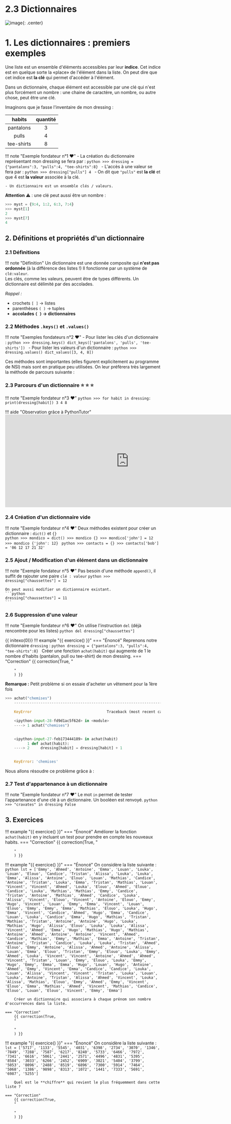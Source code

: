 # 2.3 Dictionnaires

![image](data/BO.png){: .center}

# 1. Les dictionnaires : premiers exemples

Une liste est un ensemble d'éléments accessibles par leur **indice**. Cet indice est en quelque sorte la «place» de l'élément dans la liste.
On peut dire que cet indice est **la clé** qui permet d'accéder à l'élément.

Dans un dictionnaire, chaque élément est accessible par une clé qui n'est plus forcément un nombre : une chaine de caractère, un nombre, ou autre chose, peut être une clé.

Imaginons que je fasse l'inventaire de mon dressing :

| habits | quantité |
| :--: | :--: |
| pantalons | 3 |
| pulls | 4 |
| tee-shirts | 8 |


!!! note "Exemple fondateur n°1 :heart:"
    - La création du dictionnaire représentant mon dressing se fera par :
        ```python
        >>> dressing = {"pantalons":3, "pulls":4, "tee-shirts":8}
        ```
    - L'accès à une valeur se fera par :
        ```python
        >>> dressing["pulls"]
          4
        ```
    - On dit que ```"pulls"``` est **la clé** et que 4 est **la valeur** associée à la clé.

    - Un dictionnaire est un ensemble clés / valeurs.  


**Attention** :warning:  : une clé peut aussi être un nombre :
```python
>>> myst = {9:4, 1:2, 6:3, 7:4} 
>>> myst[1]
2
>>> myst[7]
4 
```



## 2. Définitions et propriétés d'un dictionnaire

### 2.1 Définitions
!!! note "Définition" 
    Un dictionnaire est une donnée composite qui **n'est pas ordonnée** (à la différence des listes !)
    Il fonctionne par un système de `clé:valeur`.  
    Les clés, comme les valeurs, peuvent être de types différents.
    Un dictionnaire est délimité par des accolades. 

_Rappel :_

- crochets `[ ]` -> listes
- parenthèses `( )` -> tuples
- **accolades `{ }` -> dictionnaires**


### 2.2 Méthodes ```.keys()``` et   ```.values()```

!!! note "Exemples fondateurs n°2 :heart:"
    - Pour lister les clés d'un dictionnaire :
        ```python
        >>> dressing.keys()
        dict_keys(['pantalons', 'pulls', 'tee-shirts'])
        ```
    - Pour lister les valeurs d'un dictionnaire :
        ```python
        >>> dressing.values()
        dict_values([3, 4, 8])
        ```


Ces méthodes sont importantes (elles figurent explicitement au programme de NSI) mais sont en pratique peu utilisées. On leur préfèrera très largement la méthode de parcours suivante :

### 2.3 Parcours d'un dictionnaire :star: :star: :star:
!!! note "Exemple fondateur n°3 :heart:"
    ```python
    >>> for habit in dressing:
            print(dressing[habit])
    3
    4
    8
    ```

!!! aide "Observation grâce à PythonTutor"
    <iframe width="800" height="300" frameborder="0" src="https://pythontutor.com/iframe-embed.html#code=dressing%20%3D%20%7B%22pantalons%22%3A3,%20%22pulls%22%3A4,%20%22tee-shirts%22%3A8%7D%0Afor%20habit%20in%20dressing%3A%0A%20%20%20%20print%28dressing%5Bhabit%5D%29&codeDivHeight=400&codeDivWidth=350&cumulative=false&curInstr=0&heapPrimitives=nevernest&origin=opt-frontend.js&py=3&rawInputLstJSON=%5B%5D&textReferences=false"> </iframe>



### 2.4 Création d'un dictionnaire vide

!!! note "Exemple fondateur n°4 :heart:"
    Deux méthodes existent pour créer un dictionnaire : ```dict()``` et ```{}```  
        ```python
        >>> mondico = dict()
        >>> mondico
        {}
        >>> mondico['john'] = 12
        >>> mondico
        {'john': 12}
        ```
        ```python
        >>> contacts = {}
        >>> contacts['bob'] = '06 12 17 21 32'
        ```



### 2.5 Ajout / Modification d'un élément dans un dictionnaire

!!! note "Exemple fondateur n°5 :heart:"
    Pas besoin d'une méthode `append()`, il suffit de rajouter une paire `clé : valeur`
    ```python
    >>> dressing["chaussettes"] = 12
    ```

    On peut aussi modifier un dictionnaire existant.
    ```python
    dressing["chaussettes"] = 11
    ```


### 2.6 Suppression d'une valeur
!!! note "Exemple fondateur n°6 :heart:"
    On utilise l'instruction `del` (déjà rencontrée pour les listes)
    ```python
    del dressing["chaussettes"]
    ```

{{ initexo(0)}}
!!! example "{{ exercice() }}"
    === "Énoncé"
        Reprenons notre dictionnaire ```dressing``` :
        ```python
        dressing = {"pantalons":3, "pulls":4, "tee-shirts":8}
        ```
        Créer une fonction `achat(habit)` qui augmente de 1 le nombre d'habits (pantalon, pull ou tee-shirt) de mon dressing.
    === "Correction"
        {{ correction(True,
        "
        
        "
        ) }}


**Remarque :**
Petit problème si on essaie d'acheter un vêtement pour la 1ère fois

```python
>>> achat("chemises")
    ---------------------------------------------------------------------------

    KeyError                                  Traceback (most recent call last)

    <ipython-input-28-fd9d1ac5f62d> in <module>
    ----> 1 achat("chemises")
    

    <ipython-input-27-feb173444189> in achat(habit)
          1 def achat(habit):
    ----> 2     dressing[habit] = dressing[habit] + 1
    

    KeyError: 'chemises'
```

Nous allons résoudre ce problème grâce à :



### 2.7 Test d'appartenance à un dictionnaire

!!! note "Exemple fondateur n°7 :heart:"
    Le mot `in` permet de tester l'appartenance d'une clé à un dictionnaire. Un booléen est renvoyé.
    ```python
    >>> "cravates" in dressing
      False
    ```

## 3. Exercices

!!! example "{{ exercice() }}"
    === "Énoncé"
        Améliorer la fonction `achat(habit)` en y incluant un test pour prendre en compte les nouveaux habits.
    === "Correction"
        {{ correction(True,
        "
        
        "
        ) }}


!!! example "{{ exercice() }}"
    === "Énoncé"
        On considère la liste suivante :
        ```python
        lst = ['Emmy', 'Ahmed', 'Antoine', 'Emma', 'Louan', 'Louka', 'Louan', 'Elouo', 'Candice', 'Tristan', 'Alissa', 'Louka', 'Louka', 'Emma', 'Alissa', 'Antoine', 'Elouo', 'Louan', 'Mathias', 'Candice', 'Antoine', 'Tristan', 'Louka', 'Emma', 'Tristan', 'Mathias', 'Louan', 'Vincent', 'Vincent', 'Ahmed', 'Louka', 'Elouo', 'Ahmed', 'Elouo', 'Candice', 'Louka', 'Mathias', 'Mathias', 'Emmy', 'Candice', 'Tristan', 'Antoine', 'Mathias', 'Ahmed', 'Candice', 'Louka', 'Alissa', 'Vincent', 'Elouo', 'Vincent', 'Antoine', 'Elouo', 'Emmy', 'Hugo', 'Vincent', 'Louan', 'Emmy', 'Emma', 'Vincent', 'Louan', 'Elouo', 'Emmy', 'Emmy', 'Emma', 'Mathias', 'Elouo', 'Louka', 'Hugo', 'Emma', 'Vincent', 'Candice', 'Ahmed', 'Hugo', 'Emma', 'Candice', 'Louan', 'Louka', 'Candice', 'Emma', 'Hugo', 'Mathias', 'Tristan', 'Mathias', 'Tristan', 'Antoine', 'Antoine', 'Hugo', 'Louka', 'Mathias', 'Hugo', 'Alissa', 'Elouo', 'Louka', 'Louka', 'Alissa', 'Vincent', 'Ahmed', 'Emma', 'Hugo', 'Mathias', 'Hugo', 'Mathias', 'Antoine', 'Ahmed', 'Antoine', 'Antoine', 'Vincent', 'Ahmed', 'Candice', 'Mathias', 'Emmy', 'Mathias', 'Emma', 'Antoine', 'Tristan', 'Antoine', 'Tristan', 'Candice', 'Louka', 'Louka', 'Tristan', 'Ahmed', 'Elouo', 'Emmy', 'Antoine', 'Alissa', 'Ahmed', 'Antoine', 'Alissa', 'Louan', 'Emma', 'Elouo', 'Tristan', 'Emmy', 'Elouo', 'Louka', 'Emmy', 'Ahmed', 'Louka', 'Vincent', 'Vincent', 'Antoine', 'Ahmed', 'Ahmed', 'Vincent', 'Tristan', 'Louan', 'Emmy', 'Elouo', 'Louka', 'Emmy', 'Hugo', 'Emmy', 'Emma', 'Emma', 'Hugo', 'Louan', 'Hugo', 'Antoine', 'Ahmed', 'Emmy', 'Vincent', 'Emma', 'Candice', 'Candice', 'Louka', 'Louan', 'Alissa', 'Vincent', 'Vincent', 'Tristan', 'Louka', 'Louan', 'Louka', 'Antoine', 'Tristan', 'Alissa', 'Ahmed', 'Vincent', 'Louka', 'Alissa', 'Mathias', 'Elouo', 'Emmy', 'Ahmed', 'Emmy', 'Vincent', 'Elouo', 'Emma', 'Mathias', 'Ahmed', 'Vincent', 'Mathias', 'Candice', 'Elouo', 'Louan', 'Elouo', 'Vincent', 'Emmy', 'Emma']
        ```
        

        Créer un dictionnaire qui associera à chaque prénom son nombre d'occurrences dans la liste.
        
    === "Correction"
        {{ correction(True,
        "
        
        "
        ) }}


!!! example "{{ exercice() }}"
    === "Énoncé"
        On considère la liste suivante :
        ```lst = ['5717', '1133', '5545', '4031', '6398', '2734', '3070', '1346', '7849', '7288', '7587', '6217', '8240', '5733', '6466', '7972', '7341', '6616', '5061', '2441', '2571', '4496', '4831', '5395', '8584', '3033', '6266', '2452', '6909', '3021', '5404', '3799', '5053', '8096', '2488', '8519', '6896', '7300', '5914', '7464', '5068', '1386', '9898', '8313', '1072', '1441', '7333', '5691', '6987', '5255']``` 

        Quel est le **chiffre** qui revient le plus fréquemment dans cette liste ?
        
    === "Correction"
        {{ correction(True,
        "
        
        "
        ) }}